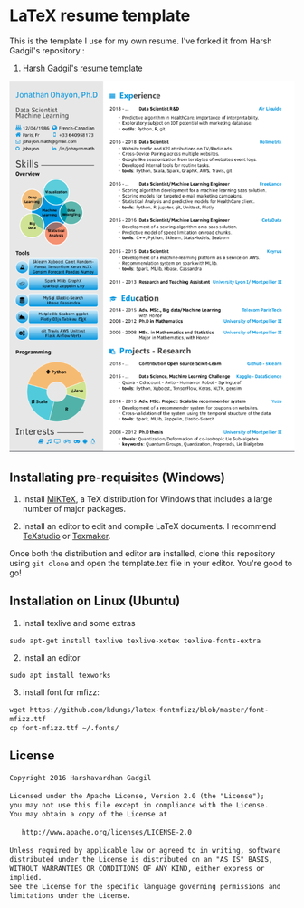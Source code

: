 # LaTeX resume template

This is the template I use for my own resume. I've forked it from Harsh Gadgil's repository : 

1. [Harsh Gadgil's resume template](https://github.com/opensorceror/Data-Engineer-Resume-LaTeX)

![CV Screenshot](screen.png)

## Installating pre-requisites (Windows)

1. Install [MiKTeX](https://miktex.org/howto/install-miktex), a TeX distribution for Windows that includes a large number of major packages.

2. Install an editor to edit and compile LaTeX documents. I recommend [TeXstudio](http://www.texstudio.org/) or [Texmaker](http://www.xm1math.net/texmaker/).

Once both the distribution and editor are installed, clone this repository using `git clone` and open the template.tex file in your editor. You're good to go!

## Installation on Linux (Ubuntu)

1. Install texlive and some extras
```
sudo apt-get install texlive texlive-xetex texlive-fonts-extra
```

2. Install an editor
```
sudo apt install texworks
```

3. install font for mfizz:
``` 
wget https://github.com/kdungs/latex-fontmfizz/blob/master/font-mfizz.ttf
cp font-mfizz.ttf ~/.fonts/
```


## License

```
Copyright 2016 Harshavardhan Gadgil

Licensed under the Apache License, Version 2.0 (the "License");
you may not use this file except in compliance with the License.
You may obtain a copy of the License at

   http://www.apache.org/licenses/LICENSE-2.0

Unless required by applicable law or agreed to in writing, software
distributed under the License is distributed on an "AS IS" BASIS,
WITHOUT WARRANTIES OR CONDITIONS OF ANY KIND, either express or implied.
See the License for the specific language governing permissions and
limitations under the License.
```

